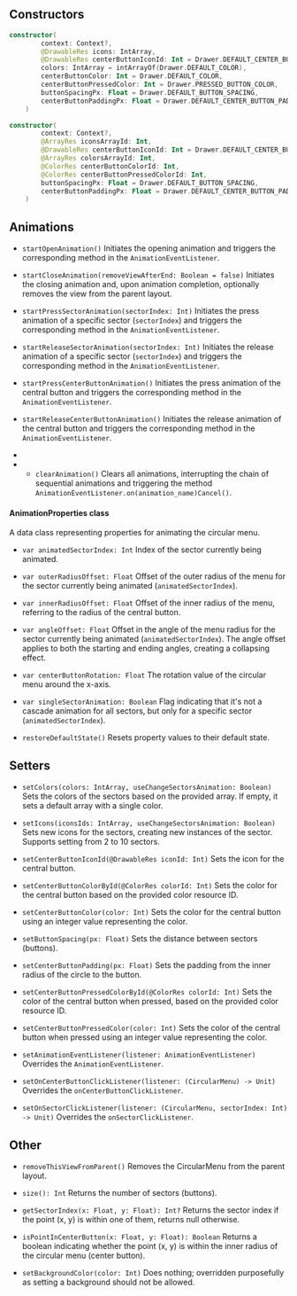 ## Constructors
```kotlin
constructor(
        context: Context?,
        @DrawableRes icons: IntArray,
        @DrawableRes centerButtonIconId: Int = Drawer.DEFAULT_CENTER_BUTTON_ICON_RES_ID,
        colors: IntArray = intArrayOf(Drawer.DEFAULT_COLOR),
        centerButtonColor: Int = Drawer.DEFAULT_COLOR,
        centerButtonPressedColor: Int = Drawer.PRESSED_BUTTON_COLOR,
        buttonSpacingPx: Float = Drawer.DEFAULT_BUTTON_SPACING,
        centerButtonPaddingPx: Float = Drawer.DEFAULT_CENTER_BUTTON_PADDING
    )
```

```kotlin
constructor(
        context: Context?,
        @ArrayRes iconsArrayId: Int,
        @DrawableRes centerButtonIconId: Int = Drawer.DEFAULT_CENTER_BUTTON_ICON_RES_ID,
        @ArrayRes colorsArrayId: Int,
        @ColorRes centerButtonColorId: Int,
        @ColorRes centerButtonPressedColorId: Int,
        buttonSpacingPx: Float = Drawer.DEFAULT_BUTTON_SPACING,
        centerButtonPaddingPx: Float = Drawer.DEFAULT_CENTER_BUTTON_PADDING
    )
```

## Animations

- `startOpenAnimation()` Initiates the opening animation and triggers the corresponding method in the `AnimationEventListener`.

- `startCloseAnimation(removeViewAfterEnd: Boolean = false)` Initiates the closing animation and, upon animation completion, optionally removes the view from the parent layout.

- `startPressSectorAnimation(sectorIndex: Int)` Initiates the press animation of a specific sector (`sectorIndex`) and triggers the corresponding method in the `AnimationEventListener`.

- `startReleaseSectorAnimation(sectorIndex: Int)` Initiates the release animation of a specific sector (`sectorIndex`) and triggers the corresponding method in the `AnimationEventListener`.

- `startPressCenterButtonAnimation()` Initiates the press animation of the central button and triggers the corresponding method in the `AnimationEventListener`.

- `startReleaseCenterButtonAnimation()` Initiates the release animation of the central button and triggers the corresponding method in the `AnimationEventListener`.
- 
- - `clearAnimation()` Clears all animations, interrupting the chain of sequential animations and triggering the method `AnimationEventListener.on(animation_name)Cancel()`.

#### AnimationProperties class

A data class representing properties for animating the circular menu.

- `var animatedSectorIndex: Int` Index of the sector currently being animated.

- `var outerRadiusOffset: Float` Offset of the outer radius of the menu for the sector currently being animated (`animatedSectorIndex`).

- `var innerRadiusOffset: Float` Offset of the inner radius of the menu, referring to the radius of the central button.

- `var angleOffset: Float` Offset in the angle of the menu radius for the sector currently being animated (`animatedSectorIndex`). The angle offset applies to both the starting and ending angles, creating a collapsing effect.

- `var centerButtonRotation: Float` The rotation value of the circular menu around the x-axis.

- `var singleSectorAnimation: Boolean` Flag indicating that it's not a cascade animation for all sectors, but only for a specific sector (`animatedSectorIndex`).

- `restoreDefaultState()` Resets property values to their default state.


## Setters

- `setColors(colors: IntArray, useChangeSectorsAnimation: Boolean)` Sets the colors of the sectors based on the provided array. If empty, it sets a default array with a single color.

- `setIcons(iconsIds: IntArray, useChangeSectorsAnimation: Boolean)` Sets new icons for the sectors, creating new instances of the sector. Supports setting from 2 to 10 sectors.

- `setCenterButtonIconId(@DrawableRes iconId: Int)` Sets the icon for the central button.

- `setCenterButtonColorById(@ColorRes colorId: Int)` Sets the color for the central button based on the provided color resource ID.

- `setCenterButtonColor(color: Int)` Sets the color for the central button using an integer value representing the color.

- `setButtonSpacing(px: Float)` Sets the distance between sectors (buttons).

- `setCenterButtonPadding(px: Float)` Sets the padding from the inner radius of the circle to the button.

- `setCenterButtonPressedColorById(@ColorRes colorId: Int)` Sets the color of the central button when pressed, based on the provided color resource ID.

- `setCenterButtonPressedColor(color: Int)` Sets the color of the central button when pressed using an integer value representing the color.

- `setAnimationEventListener(listener: AnimationEventListener)` Overrides the `AnimationEventListener`.

- `setOnCenterButtonClickListener(listener: (CircularMenu) -> Unit)` Overrides the `onCenterButtonClickListener`.

- `setOnSectorClickListener(listener: (CircularMenu, sectorIndex: Int) -> Unit)` Overrides the `onSectorClickListener`.

## Other
 
- `removeThisViewFromParent()` Removes the CircularMenu from the parent layout.

- `size(): Int` Returns the number of sectors (buttons).

- `getSectorIndex(x: Float, y: Float): Int?` Returns the sector index if the point (x, y) is within one of them, returns null otherwise.

- `isPointInCenterButton(x: Float, y: Float): Boolean` Returns a boolean indicating whether the point (x, y) is within the inner radius of the circular menu (center button).

- `setBackgroundColor(color: Int)` Does nothing; overridden purposefully as setting a background should not be allowed.
